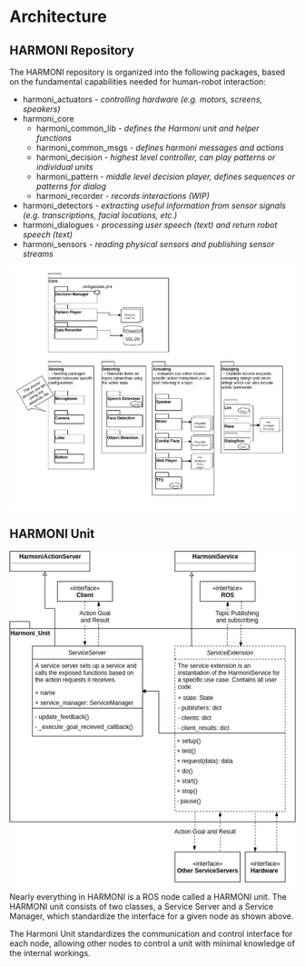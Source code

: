 # Architecture

## HARMONI Repository
The HARMONI repository is organized into the following packages, based on the fundamental capabilities needed for human-robot interaction:
  - harmoni_actuators - _controlling hardware (e.g. motors, screens, speakers)_
  - harmoni_core
    - harmoni_common_lib - _defines the Harmoni unit and helper functions_
    - harmoni_common_msgs - _defines harmoni messages and actions_
    - harmoni_decision - _highest level controller, can play patterns or individual units_
    - harmoni_pattern - _middle level decision player, defines sequences or patterns for dialog_
    - harmoni_recorder - _records interactions (WIP)_
  - harmoni_detectors - _extracting useful information from sensor signals (e.g. transcriptions, facial locations, etc.)_
  - harmoni_dialogues - _processing user speech (text) and return robot speech (text)_
  - harmoni_sensors - _reading physical sensors and publishing sensor streams_

![packges](images/PackageOrganization.png)


## HARMONI Unit

![unit](images/HarmoniUnitUML.png)

Nearly everything in HARMONI is a ROS node called a HARMONI unit. The HARMONI unit consists of two classes, a Service Server and a Service Manager, which standardize the interface for a given node as shown above.

The Harmoni Unit standardizes the communication and control interface for each node, allowing other nodes to control a unit with minimal knowledge of the internal workings. 
